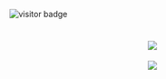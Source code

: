 ![visitor badge](https://visitor-badge.laobi.icu/badge?page_id=jwenjian.visitor-badge&format=true)

<h1 align="center">
    <img src="https://readme-typing-svg.herokuapp.com/?font=Righteous&size=40&center=true&vCenter=true&width=500&height=70&duration=4000&lines=Hey+there!+👀;+I'm+SrymC+/+BER!;" />
</h1>



<p align="center">
  <a href="https://skillicons.dev">
    <img src="https://skillicons.dev/icons?i=arduino,cs,c,css,discord,figma,gmail,lua,py,vscode" />
  </a>
</p>
